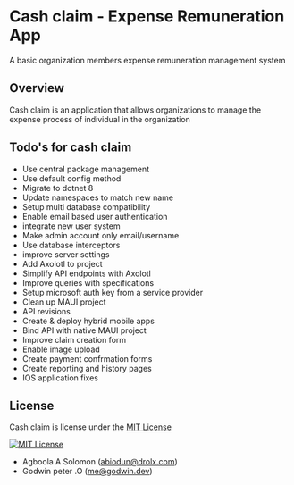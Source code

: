 # Cash claim - Expense Remuneration App

A basic organization members expense remuneration management system

## Overview

Cash claim is an application that allows organizations to manage the expense process of individual in the organization


## Todo's for cash claim

- Use central package management
- Use default config method
- Migrate to dotnet 8
- Update namespaces to match new name
- Setup multi database compatibility
- Enable email based user authentication
- integrate new user system
- Make admin account only email/username
- Use database interceptors
- improve server settings
- Add Axolotl to project
- Simplify API endpoints with Axolotl
- Improve queries with specifications
- Setup microsoft auth key from a service provider
- Clean up MAUI project
- API revisions
- Create & deploy hybrid mobile apps
- Bind API with native MAUI project
- Improve claim creation form
- Enable image upload
- Create payment confrmation forms
- Create reporting and history pages
- IOS application fixes


## License
Cash claim is license under the [MIT License](./LICENSE.md)

[![MIT License](https://img.shields.io/badge/license-mit-blue.svg?style=flat-square)](./LICENSE.md)


- Agboola A Solomon ([abiodun@drolx.com](mailto:mis.dev@tolaram.com))
- Godwin peter .O ([me@godwin.dev](mailto:me@godwin.dev))

